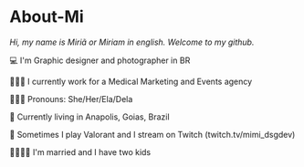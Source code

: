 # About-Mi
<i>Hi, my name is Miriã or Miriam in english. Welcome to my github.</i>

💻 I'm Graphic designer and photographer in BR
<p>👩🏻‍🎓 I currently work for a Medical Marketing and Events agency
<p>👩🏻‍💼 Pronouns: She/Her/Ela/Dela
<p>📌 Currently living in Anapolis, Goias, Brazil
<p>🤩 Sometimes I play Valorant and I stream on Twitch (twitch.tv/mimi_dsgdev)
<p>👨‍👩‍👦‍👦 I'm married and I have two kids 
